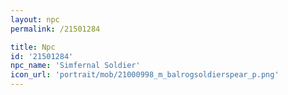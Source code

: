 ```yaml
---
layout: npc
permalink: /21501284

title: Npc
id: '21501284'
npc_name: 'Simfernal Soldier'
icon_url: 'portrait/mob/21000998_m_balrogsoldierspear_p.png'
---
```

